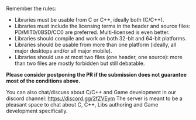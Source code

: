 Remember the rules:
- Libraries must be usable from C or C++, ideally both (C/C++).
- Libraries must include the licensing terms in the header and source files: PD/MIT0/0BSD/CC0 are preferred. Multi-licensed is even better.
- Libraries should compile and work on both 32-bit and 64-bit platforms.
- Libraries should be usable from more than one platform (ideally, all major desktops and/or all major mobile).
- Libraries should use at most two files (one header, one source): more than two files are mostly forbidden but still debatable.

**Please consider postponing the PR if the submission does not guarantee most of the conditions above.**

You can also chat/discuss about C/C++ and Game development in our discord channel: https://discord.gg/2fZVEym
The server is meant to be a pleasant space to chat about C, C++, Libs authoring and Game development specifically.
